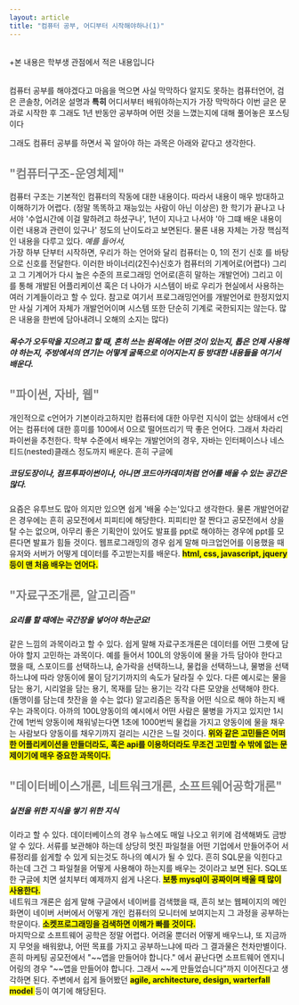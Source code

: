```yaml
---
layout: article
title: "컴퓨터 공부, 어디부터 시작해야하나(1)"
---
```



<br/>
+본 내용은 학부생 관점에서 적은 내용입니다
<p>
<br/>
컴퓨터 공부를 해야겠다고 마음을 먹으면 사실 막막하다
알지도 못하는 컴퓨터언어, 검은 콘솔창, 어려운 설명과 <b>특히</b> 어디서부터
배워야하는지가 가장 막막하다
이번 글은 문과로 시작한 후
그래도 1년 반동안 공부하며 어떤 것을 느꼈는지에 대해 풀어놓은 포스팅이다</p>
그래도 컴퓨터 공부를 하면서 꼭 알아야 하는 과목은 아래와 같다고 생각한다.


<section>
<div>
<h2 style="color:gray">"컴퓨터구조-운영체제"</h2>
컴퓨터 구조는 기본적인 컴퓨터의 작동에 대한 내용이다. 따라서 내용이 매우 방대하고
이해하기가 어렵다. (정말 똑똑하고 재능있는 사람이 아닌 이상은)
한 학기가 끝나고 나서야 '수업시간에 이걸 말하려고 하셨구나', 1년이 지나고 나서야
'아 그떄 배운 내용이 이런 내용과 관련이 있구나' 정도의 난이도라고 보면된다. 물론 
내용 자체는 가장 핵심적인 내용을 다루고 있다. <i>예를 들어서,</i> <br/>
가장 하부 단부터 시작하면, 우리가 하는 언어와 달리 컴퓨터는 0, 1의 전기 신호
를 바탕으로 신호를 전달한다. 이러한 바이너리(2진수)신호가 컴퓨터의 기계어로(어렵다)
그리고 그 기계어가 다시 높은 수준의 프로그래밍 언어로(흔히 말하는 개발언어)
그리고 이를 통해 개발된 어플리케이션 혹은 더 나아가 시스템이 바로 우리가 
현실에서 사용하는 여러 기계들이라고 할 수 있다.
참고로 여기서 프로그래밍언어를 개발언어로 한정지었지만 사실 기계어 자체가 개발언어이며
 시스템 또한 단순히 기계로 국한되지는 않는다. 많은 내용을 한번에 담아내려니 
 오해의 소지는 많다)
  <h5>
목수가 오두막을 지으려고 할 때, 흔히 쓰는 원목에는 어떤 것이 있는지, 톱은 언제 사용해야 하는지, 
주방에서의 연기는 어떻게 굴뚝으로 이어지는지 등 방대한 내용들을 여기서 배운다.
</h5>
</div>
</section>
<section>
<div>
<h2 style="color:gray">"파이썬, 자바, 웹"</h2>
개인적으로 c언어가 기본이라고하지만 컴퓨터에 대한 아무런 지식이 없는 상태에서 c언어는 
컴퓨터에 대한 흥미를 100에서 0으로 떨어뜨리기 딱 좋은 언어다. 그래서 차라리
파이썬을 추천한다. 학부 수준에서 배우는 개발언어의 경우,
자바는 인터페이스나 네스티드(nested)클래스 정도까지 배운다. 흔히 구글에
<h5>
코딩도장이나, 점프투파이썬이나, 아니면 코드아카데미처럼 언어를 배울 수 있는 공간은 많다.</h5>
요즘은 유투브도 많아 의지만 있으면 쉽게 '배울 수는'있다고 생각한다.
물론 개발언어같은 경우에는 흔히 공모전에서 피피티에 해당한다.
피피티만 잘 짠다고 공모전에서 상을 탈 수는 없으며, 아무리 좋은 기획안이 있어도 발표를 ppt로 해야하는 경우에
ppt를 모른다면 발표가 힘들 것이다.
웹프로그래밍의 경우 쉽게 말해 마크업언어를 이용했을 때 유저와 서버가 어떻게 
데이터를 주고받는지를 배운다. 
<span style="background-color:yellow">
<b>html, css, javascript, jquery 등이 맨 처음 배우는 
언어다.</b>
</span>
</div>
</section>
<section>
<div>
<h2 style="color:gray">"자료구조개론, 알고리즘"</h2>
<h5>요리를 할 때에는 국간장을 넣어야 하는군요!</h5>
같은 느낌의 과목이라고 할 수 있다. 쉽게 말해 자료구조개론은 
데이터를 어떤 그릇에 담아야 할지 고민하는 과목이다. 
예를 들어서 100L의 양동이에 물을 가득 담아야 한다고 했을 때,
스포이드를 선택하느냐, 숟가락을 선택하느냐, 물컵을 선택하느냐, 물병을 선택하느냐에 따라
양동이에 물이 담기기까지의 속도가 달라질 수 있다. 다른 예시로는
물을 담는 용기, 시리얼을 담는 용기, 목재를 담는 용기는 각각 다른 모양을 선택해야 한다.
(돌맹이를 담는데 찻잔을 쓸 수는 없다) 
알고리즘은 동작을 어떤 식으로 해야 하는지 배우는 과목이다.
아까의 100L양동이의 예시에서 어떤 사람은
물병을 가지고 있지만 1시간에 1번씩 양동이에 채워넣는다면
1초에 1000번씩 물컵을 가지고 양동이에 물을 채우는 사람보다 양동이를 채우기까지 걸리는 시간은 느릴 것이다. 
<span style="background-color:yellow">
<b>
위와 같은 고민들은 어떠한 어플리케이션을 만들더라도, 혹은 api를 이용하더라도 무조건 고민할 수 밖에 없는 문제이기에 매우 중요한 과목이다.
</b>
</span>
</div>
</section>
<section>
<div>
<h2 style="color:gray">
"데이터베이스개론, 네트워크개론, 소프트웨어공학개론"
</h2>
<h5>실전을 위한 지식을 쌓기 위한 지식</h5>
이라고 할 수 있다. 데이터베이스의 경우 뉴스에도 매일 나오고 위키에 검색해봐도 
금방 알 수 있다. 서류를 보관해야 하는데
상당히 멋진 파일철을 어떤 기업에서 만들어주어
서류정리를 쉽게할 수 있게 되는것도 하나의 예시가 될 수 있다.
흔히 SQL문을 익힌다고 하는데 그건 그 파일철을 어떻게 사용해야 하는지를 배우는 것이라고 보면 된다.
SQL또한 구글에 치면 설치부터 예제까지 쉽게 나온다. 
<span style="background-color:yellow"><b>보통 mysql이 공짜이며 배울 때 많이 사용한다.
</b>
</span>
<br/>
네트워크 개론은 쉽게 말해 구글에서 네이버를 검색했을 때, 
흔히 보는 웹페이지의 메인화면이 네이버 서버에서 어떻게
개인 컴퓨터의 모니터에 보여지는지 그 과정을 공부하는 학문이다.
<span style="background-color:yellow">
<b>소켓프로그래밍을 검색하면 이해가 빠를 것이다.</b>
</span>
<br/>
마지막으로 소프트웨어 공학은 정말 어렵다.
어려울 뿐더러 어떻게 배우느냐, 또 지금까지 무엇을 배워왔냐, 어떤 목표를 가지고
공부하느냐에 따라 그 결과물은 천차만별이다.
흔히 마케팅 공모전에서 "~~앱을 만들어야 합니다." 에서 끝난다면
소프트웨어 엔지니어링의 경우 "~~앱을 만들어야 합니다. 그래서 ~~게 만들었습니다"까지 이어진다고 생각하면 된다.
주변에서 쉽게 들어봤던 
<span style="background-color:yellow">
<b>agile, architecture, design, warterfall model</b>
</span>
등이 여기에 해당된다.
</div>
</section>
